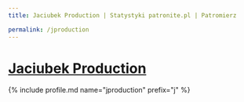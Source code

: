```yaml
---
title: Jaciubek Production | Statystyki patronite.pl | Patromierz

permalink: /jproduction
---
```


# [Jaciubek Production](https://patronite.pl/jproduction)

{% include profile.md name="jproduction" prefix="j" %}
